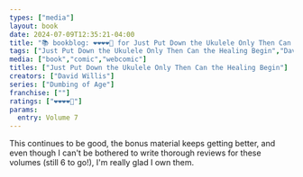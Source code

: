 ```yaml
---
types: ["media"]
layout: book
date: 2024-07-09T12:35:21-04:00
title: "📚 bookblog: ❤️❤️❤️❤️🖤 for Just Put Down the Ukulele Only Then Can the Healing Begin  (A Seventh Dumbing of Age Collection), by David Willis"
tags: ["Just Put Down the Ukulele Only Then Can the Healing Begin","David Willis","Dumbing of Age"]
media: ["book","comic","webcomic"]
titles: ["Just Put Down the Ukulele Only Then Can the Healing Begin"]
creators: ["David Willis"]
series: ["Dumbing of Age"]
franchise: [""]
ratings: ["❤️❤️❤️❤️🖤"]
params:
  entry: Volume 7
---
```


This continues to be good, the bonus material keeps getting better, and even though I can't be bothered to write thorough reviews for these volumes (still 6 to go!), I'm really glad I own them.
